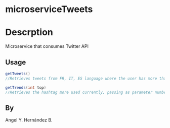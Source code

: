 # microserviceTweets

# Descrption
Microservice that consumes Twitter API

## Usage

```java
getTweets()
//Retrieves tweets from FR, IT, ES language where the user has more than 1500 followers

getTrends(int top)
//Retrieves the hashtag more used currently, passing as parameter number 1 until 10.
```
## By
Angel Y. Hernández B.
